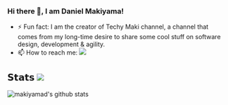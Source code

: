 ### Hi there 👋, I am Daniel Makiyama!

<!--
**makiyamad/makiyamad** is a ✨ _special_ ✨ repository because its `README.md` (this file) appears on your GitHub profile.

Here are some ideas to get you started:

- 🔭 I’m currently working on ...
- 🌱 I’m currently learning ...
- 👯 I’m looking to collaborate on ...
- 🤔 I’m looking for help with ...
- 💬 Ask me about ...
- 📫 How to reach me: ...
- 😄 Pronouns: ...
- ⚡ Fun fact: ...
-->

- ⚡ Fun fact: I am the creator of Techy Maki channel, a channel that comes from my long-time desire to share some cool stuff on software design, development & agility.
- 📫 How to reach me: [![](https://img.shields.io/badge/-Daniel%20Makiyama-blue?style=flat-square&logo=Linkedin&logoColor=white&link=https://www.linkedin.com/in/daniel-makiyama-310b38a/)](https://www.linkedin.com/in/daniel-makiyama-310b38a/)

## 𝗦𝘁𝗮𝘁𝘀 [![](https://vistr.dev/badge?repo=makiyamad.makiyamad&corners=square)](https://github.com/makiyamad/vistr.dev)

![makiyamad's github stats](https://github-readme-stats.vercel.app/api?username=makiyamad&show_icons=true&theme=synthwave)
